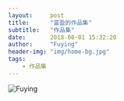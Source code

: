 ```yaml
---
layout:     post
title:      "富盈的作品集"
subtitle:   "作品集"
date:       2018-06-01 15:32:20
author:     "Fuying"
header-img: "img/home-bg.jpg"
tags:
    - 作品集
---
```


![Fuying](https://ws4.sinaimg.cn/large/006tKfTcly1fs2fswg6qzj30iucmghdu.jpg)

